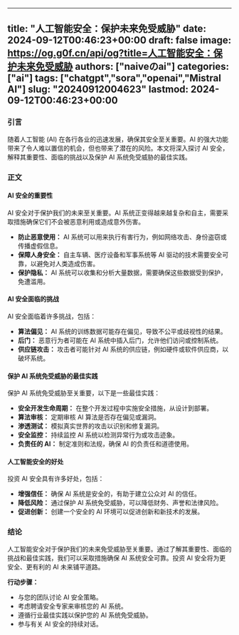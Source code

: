 
---
title: "人工智能安全：保护未来免受威胁"
date: 2024-09-12T00:46:23+00:00
draft: false
image: https://og.g0f.cn/api/og?title=人工智能安全：保护未来免受威胁
authors: ["naiveのai"]
categories: ["ai"]
tags: ["chatgpt","sora","openai","Mistral AI"]
slug: "20240912004623"
lastmod: 2024-09-12T00:46:23+00:00
---
### 引言

随着人工智能 (AI) 在各行各业的迅速发展，确保其安全至关重要。AI 的强大功能带来了令人难以置信的机会，但也带来了潜在的风险。本文将深入探讨 AI 安全，解释其重要性、面临的挑战以及保护 AI 系统免受威胁的最佳实践。

### 正文

#### AI 安全的重要性

AI 安全对于保护我们的未来至关重要。AI 系统正变得越来越复杂和自主，需要采取措施确保它们不会被恶意利用或造成意外伤害。

* **防止恶意使用：** AI 系统可以用来执行有害行为，例如网络攻击、身份盗窃或传播虚假信息。
* **保障人身安全：** 自主车辆、医疗设备和军事系统等 AI 驱动的技术需要安全可靠，以避免对人类造成伤害。
* **保护隐私：** AI 系统可以收集和分析大量数据，需要确保这些数据受到保护，免遭滥用。

#### AI 安全面临的挑战

AI 安全面临着许多挑战，包括：

* **算法偏见：** AI 系统的训练数据可能存在偏见，导致不公平或歧视性的结果。
* **后门：** 恶意行为者可能在 AI 系统中插入后门，允许他们访问或控制系统。
* **供应链攻击：** 攻击者可能针对 AI 系统的供应链，例如硬件或软件供应商，以破坏系统。

#### 保护 AI 系统免受威胁的最佳实践

保护 AI 系统免受威胁至关重要，以下是一些最佳实践：

* **安全开发生命周期：** 在整个开发过程中实施安全措施，从设计到部署。
* **算法审核：** 定期审核 AI 算法是否存在偏见或漏洞。
* **渗透测试：** 模拟真实世界的攻击以识别和修复漏洞。
* **安全监控：** 持续监控 AI 系统以检测异常行为或攻击迹象。
* **负责任的 AI：** 制定准则和法规，确保 AI 的负责任和道德使用。

#### 人工智能安全的好处

投资 AI 安全具有许多好处，包括：

* **增强信任：** 确保 AI 系统是安全的，有助于建立公众对 AI 的信任。
* **降低风险：** 通过保护 AI 系统免受威胁，可以降低财务、声誉和法律风险。
* **促进创新：** 创建一个安全的 AI 环境可以促进创新和新技术的发展。

### 结论

人工智能安全对于保护我们的未来免受威胁至关重要。通过了解其重要性、面临的挑战和最佳实践，我们可以采取措施确保 AI 系统安全可靠。投资 AI 安全将为更安全、更有利的 AI 未来铺平道路。

**行动步骤：**

* 与您的团队讨论 AI 安全策略。
* 考虑聘请安全专家来审核您的 AI 系统。
* 遵循行业最佳实践以保护您的 AI 系统免受威胁。
* 参与有关 AI 安全的持续对话。
